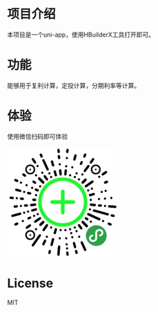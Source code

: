 # 项目介绍

本项目是一个uni-app，使用HBuilderX工具打开即可。

# 功能

能够用于复利计算，定投计算，分期利率等计算。

# 体验

使用微信扫码即可体验

![](README_files/1.jpg)

# License
 
 MIT
